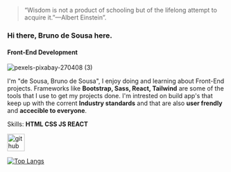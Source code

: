 <blockquote>“Wisdom is not a product of schooling but of the lifelong attempt to acquire it.”—Albert Einstein”.</blockquote>

### Hi there, Bruno de Sousa here.
#### Front-End Development

![pexels-pixabay-270408 (3)](https://user-images.githubusercontent.com/43056757/232340498-f4a76abe-9388-4c67-a125-274ad0fc023c.jpg)



I'm "de Sousa, Bruno de Sousa", I enjoy doing and learning about Front-End projects.
Frameworks like **Bootstrap, Sass, React, Tailwind** are some of the tools that I use to get my projects done.
I'm intrested on build app's that keep up with the corrent **Industry standards** and that are also **user frendly** and **accecible to everyone**. 

Skills: **HTML CSS JS REACT**



[<img src='https://cdn.jsdelivr.net/npm/simple-icons@3.0.1/icons/github.svg' alt='github' height='40'>](https://github.com/BrunoSousaWD)  

[![Top Langs](https://github-readme-stats.vercel.app/api/top-langs/?username=BrunoSousaWD)](https://github.com/anuraghazra/github-readme-stats)

